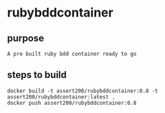 # rubybddcontainer

## purpose
    A pre built ruby bdd container ready to go

## steps to build
    docker build -t assert200/rubybddcontainer:0.8 -t assert200/rubybddcontainer:latest .
    docker push assert200/rubybddcontainer:0.8